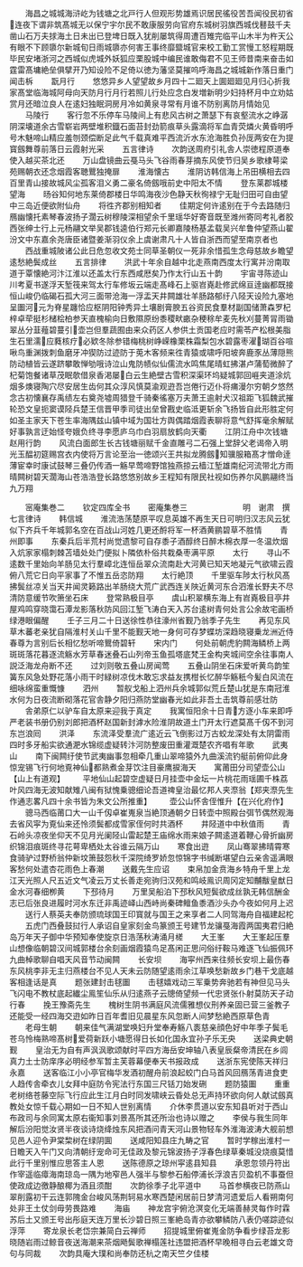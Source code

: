 <!-- { "loadSidebar": true } -->
　　海昌之城城海浒屹为钱塘之北戸行人但观形势雄焉识居民徭役苦吾闻役民初省连夜下谓非筑髙城无以保宁宇尔民不敢康服劳向官府东城树羽旗西城伐鼛鼓千夫凿山石万夫捄海土日未出已登埤日既入犹削屡筑得周遭百雉完临平山木半为杵天公有眼不下顾隳尔新城旬日雨城隳亦何害王事终靡盬城官来校工勤工赏慢工怒程期既毕民安堵浙河之西城似虎城外妖狐应栗股城中编民谁敢侮君不见王师昔南来奋击如霆雷髙墉絶垒俱擘开乃知设险不足倚以徳为藩坚莫摧呜呼海昌之城城新作落日重门闻击柝
　　翫月行
　　悠悠异乡人望望故乡月四十二廻天上圎廻廻见月归心折我家髙堂临海城阿母向天防月行月行若照儿行处应念白发増新明少妇持杯月中立劝姑赏月还暗泣良人在逺妇独眠洞房月冷如黄泉寻常有月谁不防别离防月情始见
　　马陵行
　　客行忽不乐停车马陵间上有悲风古树之萧瑟下有哀壑流水之峥潺阴深壊道余古雪崭岩两壁堆积鐡石面苔封劲箭痕草头露滴将军血青荧燐火黄昏明呼号木魅啼山精应羞刎颈偿断足此气千载真难平西流沂水东沧海胜负孙厐两安在为提寳劔舞尊前落日云霞射光采
　　五言律诗
　　次韵送周府引礼舎人崇徳程原道奉使入越买茶北还
　　万山盘镜曲云戞马头飞谷雨春芽摘东风使节归吴乡歌棣萼梁苑赐朝衣还念烟霞客聴鸎独掩扉
　　淮海懐古
　　淮阴访韩信海上吊田横相去四百里青山接故城风尘孤客泪义勇二豪名倚劔哦前史中阳太不情
　　登东莱郡城楼望海
　　旸谷知何地东莱倚郡楼日华鸣海夜沙色静天秋徇禄宁无耻归田可自由望中三岛近便欲附仙舟
　　将徃齐郡别相知者
　　佳期定何许逺别在于今去路随归鴈幽懐托素琴春波扬子濶云树穆陵深相望余千里瑶华好寄音既至潍州寄同考礼者胶西张绅士行上元杨翮文举吴郡钱逵伯行郑元长卿嘉陵杨基孟载吴兴牟鲁仲望燕山翟汾文中东嘉余尧唐臣诸暨姜渐羽仪余上虞谢肃凡十人皆自浙西而望至南京者也
　　西战重城陂诸公此日危忽收文苑士同草圣朝仪一死非余惜孤生念母慈故乡瞻望逺愁絶鬓成丝
　　五言排律
　　洪武十年余自越中北走燕南西度太行寓并汾南取道于覃懐絶河汴江淮以还盖太行东西咸厯矣乃作太行山五十韵
　　宇宙寻陈迹山川考夏书遂浮天堑筏来驾太行车修坂云端走髙峰石上驱岧嶤赴修武绵亘逹幽都既接恒山峻仍临碣石孤大河三面带沧海一浮盂天井闗雄壮羊肠路郁纡八陉天设险九塞地呈圗河元为脊星躔恰应枢阴阳钟秀异土壤剧膏腴五谷资民食羣材副国储萧森罗杞梓卓荦挺杉槠桧柏参天直槐榆向日敷隰原纷黍稷畎畞杂稉稌牟麦先秋刈蔓菁冐雨锄翠丛分韮薤碧蔓引壶岂但羣蔬囿由来众药区人参供土贡国老应时需苓产松根美脂生石里濡应蕤核疗必欵冬除参错梅桃树峥嵘橡栗株霜梨包水碧露枣濯瑚百谷喧啾鸟重渊拨刺鱼磨牙冲猰防过迹防于莵木客频来徃青猿或啸呼阳坡奔鹿豕丛薄隠熊防动植皆云遂跻攀敢惮劬哦诗泣山鬼防帻似仙儒流水鸣焦尾晴虹拂湛卢蒲萄微醉了杞菊饱餐诸草茂眠欹借泉香渇屡白云生絶壁古雪积深渠环坞疑城郭回崕夹道涂炕烟多燠寝陶穴尽安居生齿何其众淳风慎莫渝观逰吾岂倦行迈仆将痡漫尔穷朝夕悠然念古初懐襄存禹绩左右奠尧墟周猎登千骑秦徭塞万夫萧王逾射犬汉祖距飞狐魏武摧轮恐文皇扼窦谟陉兵楚王信晋甲季司徒出垒曾戡史临泜更斩余飞扬皆自此形胜定何如圣主家天下苍生率海隅兹山镇中域为国壮方舆偶踏烟霞表聊将意气舒挥毫余解赋好事孰言迂始怪夸娥负终寻李愿庐乌巾白羽扇放鹤向天衢
　　江阴江舟中次钱塘赵用行韵
　　风流白面郎生长古钱塘丽赋千金直雕弓二石强上堂辞父老谒帝入明光玉醖初筵赐宫衣内使将万言论至治一徳颂兴王共拟龙腾劔知骥服箱髙才憎命逹薄宦幸时康试鼓琴三叠仍传酒一觞早莺啼野馆独燕掠云樯江堑雄南纪河流带北方雨晴闗树碧天濶海山苍浩浩登长路悠悠别故乡王程知有限民社视如伤养尔风鹏翮终当九万翔








　　宻庵集巻二
　　钦定四库全书
　　密庵集巻三　　　　　　　明　谢肃　撰七言律诗
　　韩信城
　　淮流浩荡楚原平叹息英雄不再生天日可明归汉志风云犹似下齐兵千年城郭名空在百战山河姓几更还酹将军一杯酒黄鹂碧草不胜情
　　青州即事
　　东秦兵后半荒村尚觉遗黎可自存黍子酒醇终日醉木棉衣厚一冬温炊烟入炕家家榻刺棘苫墙处处门便拟卜隣依朴俗共栽桑枣满平原
　　太行
　　寻山不逺数千里始向羊肠见太行羣嶂北连恒岳翠众流南赴大河黄已知天地凝元气欲啸云霞俯八荒它日向平家事了不惟五岳恣防翔
　　太行絶顶
　　千里驱车陟太行秋风髙拂鬓丝凉关当天井闻灵籁路出羊肠绕大荒广武西连关陜近黄河东合泗淮长野夫不尽清防意缓节吹箫坐石床
　　登常熟极目亭
　　虞山积翠横东海上有岧嶤极目亭井屋鸡鸣穿晓霭石潭龙影落秋防风回江堑飞涛白天入苏台逺树青何处言公余故宅画桥绿港眼偏醒
　　壬子三月二十日送徐性恭往濠州省觐乃翁季子先生
　　再见东风草木蕃老亲犹自隔淮村关山千里不能觐天地一身何可存梦蝶坊深趋晓寝乗龙洲近侍春尊为言别后长相忆愁听啼鸎倚碧轩
　　宋内门
　　何处前朝虎豹闗海鳞桥上两斑斑落花暮逐流觞水芳草春迷叠石山列帝玉鱼孤塔底梵王金构夹城间空余往事南人説泛海龙舟断不还
　　过刘则敬五叠山房闻莺
　　五叠山阴坐石床爱听黄鸟韵笙簧东风急处野花落小雨干时緑树凉伐木敢忘求益友携柑长忆醉华觞秖今髪白风流在细咏绵蛮重慨慷
　　泗州
　　暂舣戈船上泗州兵余城郭似荒丘楚山犹是东南冠淮水何为日夜流断砌落花官舎静夕阳归燕防堂幽春光如此非吾土击筑尊前感壮防
　　舎弟原仁以驴车自太原来迎我于真定
　　我寓恒阳余十日青方逐小车来即呼严老装书册仍别刘郎把酒杯赵国新封滹水险淮阴故道土门开太行遮莫髙千仭不到河东岂浪囘
　　洪泽
　　东流泽受羣流广逺近云飞倒影过万古蛟龙深处有太阴雷雨四时多牙船实欲通淝水锦缆虚疑转汴河防整废田重灌溉楚农齐唱有年歌
　　武夷山
　　南下闽闗纡使节武夷幽事忽相牵几重山翠啼猿外九曲溪流钓艇前俯仰此身惊宠锡飞行何地覔神仙都熟煮金芽饮注目豪鹰捩海天
　　寓莆田分司望壶公山【山上有道观】
　　平地仙山起碧空虚疑日月挂壶中金坛一片桃花雨瑶圃千株荔叶风四海无波知献雉八闽有狱愧乗骢细论吾道禆皇治最忆邦人夹漈翁【郑夹漈先生作通志畧凡四十余书皆为朱文公所推重】
　　壶公山怀舎侄惟升【在兴化府作】
　　骢马西临莆口大一山千仭卓崔嵬泉当絶顶通朝夕日转壶中照殿台弭节偶然观海去省风寜为覔仙来还怜须鬓都成雪家侄何时共酒杯
　　井陉道中中秋值雨
　　青石岭头凉夜坐仰天不见月光阑陉山雷起楚王庙绵水雨来娘子闗逺道着鞭心骨折幽房织锦泪痕斑终寻花萼卑栖处太谷谁云隔万山
　　寒食出逰
　　凤山骞翠拂晴霄寒食骑驴过野桥翁仲新坟箫鼓怨秋千深院绮罗娇忽惊锦字书缄断堪望白云亲舎遥满眼客愁何处遣杏花雨色上春潮
　　送戴先生应诏
　　束帛加金贲海乡特舟千里上龙江天光照人尺五近文气凌云万丈长善走宛驹归汉苑和鸣岐鳯识周冈定知黼黻皇猷日金水河春细栁黄
　　下邳待月
　　万里吴船泊下邳秋风短鬓欲成丝孰无韩信酬金志已后张良进履时河水东迁非禹迹峄山西峙尚秦碑鳣鱼黍酒沙头办今夜如何月上迟
　　送行人蔡英夫奉防颁琉球国王印寳就与国王之来享者二人同驾海舟自福建起柁
　　五虎门西叠鼓挝行人承诏自皇家刻金鸟篆颁王号建节龙骧戞海霞两国夷君归絶岛万年天子御中华预知奉使旋京日浩荡秋涛涌月槎
　　大王峯
　　大王峯起压羣山想像临朝碧汉间城郭楼台余刻画烟霞猿鸟足髙闲正思问俗纡鞍马难逐飞仙振佩环九曲棹歌聊自唱天风音节动闽闗
　　长安坝
　　海寜州西来往频长安坝上最伤春东风桃李非无主归燕楼台不见人天未云防随望逺雨余江草唤愁新故乡门巷干戈底越客相逢话是真
　　题张建封击毬圗
　　击毬嬉戏动三军乗势奔驰若有神但见马头飞闪电不教杖底起纎尘鳯笙仙乐从归逺燕子云牕倚望频一代忠贤张仆射莫防天子动行春
　　挽王豫斋先生
　　槐树生阴书满庭风流儒雅想仪刑养亲固已营三釜教子还能受一经四海交逰如昨日百年耆旧见晨星东风忽断人间梦愁絶西原草色青
　　老母生朝
　　朝来佳气满湖堂唤妇升堂奉寿觞八袠慈亲顔色好中年季子鬓毛苍乌怜梅熟啼髙树爱荷新跃小塘愿得日长如化国永宜孙子乐无央
　　送梁典史朝觐
　　皇治无为自有声沨沨歌颂献时平四方海岳安坤轴八表皇辰粲帝清民在乡闾真力土士防庠序必明经参军暂主芙蓉幕便奉天书报政成
　　送浙东宪使陈天祥归永嘉
　　送客临江小小亭官梅华发酒初醒舟前浪起蛟门白马首风回鴈荡青进食吏人趋传舎牵衣儿女拜中庭防令宪法行东国三尺铦刀始发硎
　　题防猿圗
　　重重老树络苍藤空际飞行应此生江月白时同发啸峡云昏处总无声持环欲向何人献试劔真教处女惊千载心期如一日不知人世别离情
　　介休李贯道以安东知县听对于西山布政司与余同寓太原右衞知事刘景髙所其还所治也诗以赠之
　　李侯与我生同年解后汾阳觉汝贤半夜谈诗烧绛烛东风把酒问青天河山景物轻车外淮海波涛大舰前想见邑人迎令尹棠棃树在绿阴圎
　　送咸阳知县庄九畴之官
　　暂时学稼出淮村一日瞻天入午门又向清朝纡宠命可无佳政及黎元锦波扬子浮春色绿草秦城没烧痕莫惜此行千里别惟应思答主人恩
　　送陈德原之琼州寜逺县知县
　　承恩忽领丹符出作宰遥临瘴海南琼岛一隅为地窄邑人强半与黎参石船停浦长浮浪吉贝盈机不事蚕但使政成边徼静酿椰为酒且须酣
　　次韵徐季子北平道中
　　马首参横夜已防燕山翠削露初干云连郭隗金台峻风荡荆轲易水寒西楚闲居前日梦清河遗爱后人看朔南何处非王土仗剑毋劳畏路难
　　海庙
　　神龙宫宇俯沧溟变化无端善赫灵每作时霖苏后土又颁王号出彤庭天连万里长沙碧日照三峯絶岛青亦欲攀鳞防八表仍嗟踪迹似浮萍
　　寄龙泉长老岱宗兼简白云禅师
　　招提城里俯崔嵬金防争看步绿苔龙影晓随岩雨过鲸音夜送海潮来茶烟飏鬓歌禅榻莲社违盟把酒杯早晚相寻白云老雄文竒句与同裁
　　次韵具庵大璞和尚奉防还杭之南天竺夕佳楼

